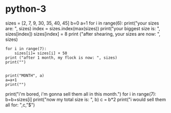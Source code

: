 # python-3
sizes = [2, 7, 9, 30, 35, 40, 45]
b=0
a=1
for i in range(6):
    print("your sizes are: ", sizes)
    index = sizes.index(max(sizes))
    print("your biggest size is: ", sizes[index])
    sizes[index] = 8
    print ("after shearing, your sizes are now: ", sizes)

    for i in range(7):
        sizes[i]= sizes[i] + 50
    print ("after 1 month, my flock is now: ", sizes)
    print("")
    

    print("MONTH", a)
    a=a+1
    print("")

print("i'm bored, i'm gonna sell them all in this month.")
for i in range(7):
    b=b+sizes[i]
print("now my total size is: ", b)
c = b*2
print("i would sell them all for: ",c,"$")
